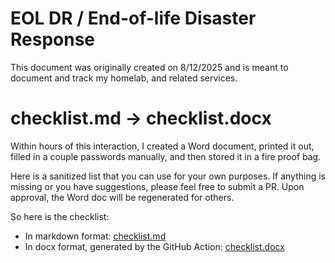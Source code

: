 # EOL DR / End-of-life Disaster Response

This document was originally created on 8/12/2025 and is meant to document and track my homelab, and related services.

# checklist.md -> checklist.docx

Within hours of this interaction, I created a Word document, printed it out, filled in a couple passwords manually, and then stored it in a fire proof bag.

Here is a sanitized list that you can use for your own purposes. If anything is missing or you have suggestions, please feel free to submit a PR. Upon approval, the Word doc will be regenerated for others.

So here is the checklist:

* In markdown format: [checklist.md](/checklist.md)
* In docx format, generated by the GitHub Action: [checklist.docx](/checklist.docx)
